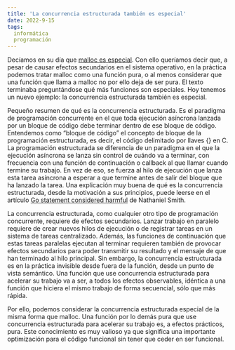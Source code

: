 ```yaml
---
title: 'La concurrencia estructurada también es especial'
date: 2022-9-15
tags:
  informática
  programación
---
```

Decíamos en su día que [malloc es especial](/posts/malloc-es-especial). Con ello queríamos decir que, a pesar de causar efectos secundarios en el sistema operativo, en la práctica podemos tratar malloc como una función pura, o al menos considerar que una función que llama a malloc no por ello deja de ser pura. El texto terminaba preguntándose qué más funciones son especiales. Hoy tenemos un nuevo ejemplo: la concurrencia estructurada también es especial.

Pequeño resumen de qué es la concurrencia estructurada. Es el paradigma de programación concurrente en el que toda ejecución asíncrona lanzada por un bloque de código debe terminar dentro de ese bloque de código. Entendemos como “bloque de código” el concepto de bloque de la programación estructurada, es decir, el código delimitado por llaves {} en C. La programación estructurada se diferencia de un paradigma en el que la ejecución asíncrona se lanza sin control de cuándo va a terminar, con frecuencia con una función de continuación o callback al que llamar cuando termine su trabajo. En vez de eso, se fuerza al hilo de ejecución que lanza esta tarea asíncrona a esperar a que termine antes de salir del bloque que ha lanzado la tarea. Una explicación muy buena de qué es la concurrencia estructurada, desde la motivación a sus principios, puede leerse en el artículo [Go statement considered harmful](https://vorpus.org/blog/notes-on-structured-concurrency-or-go-statement-considered-harmful/) de Nathaniel Smith.

La concurrencia estructurada, como cualquier otro tipo de programación concurrente, requiere de efectos secundarios. Lanzar trabajo en paralelo requiere de crear nuevos hilos de ejecución o de registrar tareas en un sistema de tareas centralizado. Además, las funciones de continuación que estas tareas paralelas ejecutan al terminar requieren también de provocar efectos secundarios para poder transmitir su resultado y el mensaje de que han terminado al hilo principal. Sin embargo, la concurrencia estructurada es en la práctica invisible desde fuera de la función, desde un punto de vista semántico. Una función que use concurrencia estructurada para acelerar su trabajo va a ser, a todos los efectos observables, idéntica a una función que hiciera el mismo trabajo de forma secuencial, sólo que más rápida.

Por ello, podemos considerar la concurrencia estructurada especial de la misma forma que malloc. Una función por lo demás pura que use concurrencia estructurada para acelerar su trabajo es, a efectos prácticos, pura. Este conocimiento es muy valioso ya que significa una importante optimización para el código funcional sin tener que ceder en ser funcional.
